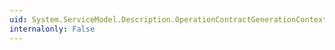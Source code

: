 ```yaml
---
uid: System.ServiceModel.Description.OperationContractGenerationContext.#ctor(System.ServiceModel.Description.ServiceContractGenerator,System.ServiceModel.Description.ServiceContractGenerationContext,System.ServiceModel.Description.OperationDescription,System.CodeDom.CodeTypeDeclaration,System.CodeDom.CodeMemberMethod,System.CodeDom.CodeMemberMethod,System.CodeDom.CodeMemberMethod)
internalonly: False
---
```

